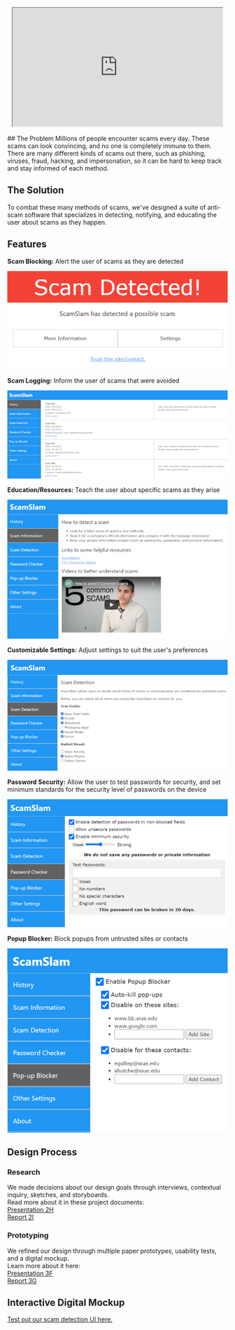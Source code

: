 [//]: # (ScamSlam)  
<p align="center">
  <iframe width="480" height="270" src="https://www.youtube.com/embed/yZzLXiCEFGE"></iframe>
</p>
## The Problem
Millions of people encounter scams every day. These scams can look convincing, and no one is completely immune to them. There are many different kinds of scams out there, such as phishing, viruses, fraud, hacking, and impersonation, so it can be hard to keep track and stay informed of each method.

## The Solution  
To combat these many methods of scams, we've designed a suite of anti-scam software that specializes in detecting, notifying, and educating the user about scams as they happen.  

## Features  
**Scam Blocking:** Alert the user of scams as they are detected  
  
![Scam Detected](./img/scamDetected.png)  
  
**Scam Logging:** Inform the user of scams that were avoided  
  
![History](./img/history.png)  
  
**Education/Resources:** Teach the user about specific scams as they arise  
  
![Info](./img/scamInfo.png)  
  
**Customizable Settings:** Adjust settings to suit the user's preferences  
  
![Settings](./img/settings.png)  
  
**Password Security:** Allow the user to test passwords for security, and set minimum standards for the security level of passwords on the device   
  
![Password Check](./img/password.png)  
  
**Popup Blocker:** Block popups from untrusted sites or contacts  
  
![Popup Block](./img/popupBlock.png)  
  

## Design Process
### Research
We made decisions about our design goals through interviews, contextual inquiry, sketches, and storyboards.  
Read more about it in these project documents:  
[Presentation 2H](./docs/Project2H.pdf)  
[Report 2I](./docs/Project2I.pdf)  
### Prototyping
We refined our design through multiple paper prototypes, usability tests, and a digital mockup.  
Learn more about it here:  
[Presentation 3F](./docs/Project3F.pdf)  
[Report 3G](./docs/Project3G.pdf)  

## Interactive Digital Mockup
[Test out our scam detection UI here.](detected.html) 
